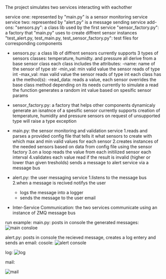 The project simulates two services interacting with eachother

service one: represented by "main.py" is a sensor monitoring service
service two: represented by "alert.py" is a message sending service
add-ons: "sensors.py": a class lib used by the first service
         "sensor_factory.py": a factory that "main.py" uses to create diffrent sensor instances 
         "test_alert.py, test_main.py, test_sensor_factory.py": test files for corresponding components
         
- sensors.py: a class lib of diffrent sensors currently supports 3 types of sensors classes: temperature, humidty. and pressure all derive from a base sensor class
  each class includes the attributes:
    -name: name of the sensor of type str
    -min_val: min valid value the sensor reads of type int
    -max_val: max valid value the sensor reads of type int
  each class has a the method(s):
    -read_data: reads a value, each sensor overrides the base class method depending on its needs
     currently to simulate a read the function generates a random int value based on spesific sensor params

- sensor_factory.py: a factory that helps other components dynamicaly generate an isnatnce of a spesific sensor
  currently supports creation of temperature, humidity and pressure sensors
  on request of unsupported type will raise a type exception

- main.py: the sensor monitoring and validation service
  1.reads and parses a provided config file that tells it what sensors to create with which max and min valid values for each sensor
  2.creates instances of the needed sensors based on data from config file using the sensor factory
  3.on a loop reads the value from each initilized sensor each interval
  4.validates each value read if the result is invalid (higher or lower than given tresholds) sends a message to alert service via a message bus

 - alert.py: the user messaging service
   1.listens to the message bus
   2.when a message is recived notifys the user
     - logs the message into a logger
     - sends the message to the user email

  - Inter-Service Communication: the two services communicate using an instance of ZMQ message bus

run example:
 main.py: posts in console the generated messages:
 ![main consloe](https://github.com/Alex-Ignatenko/Sensors/assets/138715781/af4b94dd-cac3-49b2-8fba-2e221934b86e)

alert.py: posts in console the recieved message, creates a log entery and sends an email:
  cosole:
  ![alert console](https://github.com/Alex-Ignatenko/Sensors/assets/138715781/218b9092-37d9-4147-9a73-91b4b9d81cc8)

  log:
  ![log](https://github.com/Alex-Ignatenko/Sensors/assets/138715781/8abae691-112d-4080-9974-5b27c54c3336)

   
  mail:
  
  ![mail](https://github.com/Alex-Ignatenko/Sensors/assets/138715781/fb6b56f0-7546-4e74-a458-efc356eb754d)

  
  
  

  

         
